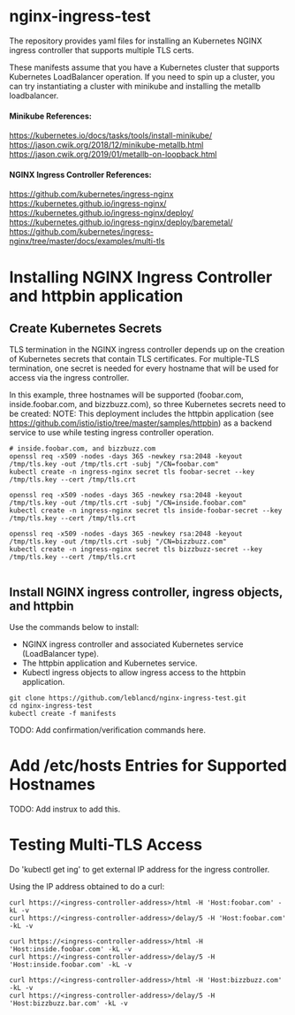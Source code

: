 # nginx-ingress-test
The repository provides yaml files for installing an Kubernetes NGINX ingress controller that supports multiple TLS certs.

These manifests assume that you have a Kubernetes cluster that supports
Kubernetes LoadBalancer operation. If you need to spin up a cluster, you
can try instantiating a cluster with minikube and installing the metallb
loadbalancer.

#### Minikube References:
https://kubernetes.io/docs/tasks/tools/install-minikube/  
https://jason.cwik.org/2018/12/minikube-metallb.html   
https://jason.cwik.org/2019/01/metallb-on-loopback.html  

#### NGINX Ingress Controller References:
https://github.com/kubernetes/ingress-nginx  
https://kubernetes.github.io/ingress-nginx/  
https://kubernetes.github.io/ingress-nginx/deploy/  
https://kubernetes.github.io/ingress-nginx/deploy/baremetal/  
https://github.com/kubernetes/ingress-nginx/tree/master/docs/examples/multi-tls  


# Installing NGINX Ingress Controller and httpbin application

## Create Kubernetes Secrets
TLS termination in the NGINX ingress controller depends up on the creation of Kubernetes secrets that contain TLS certificates. For multiple-TLS termination, one secret is needed for every hostname that will be used for access via the ingress controller.

In this example, three hostnames will be supported (foobar.com, inside.foobar.com, and bizzbuzz.com), so three Kubernetes secrets need to be created: NOTE: This deployment includes the httpbin application (see https://github.com/istio/istio/tree/master/samples/httpbin) as a backend service to use while testing ingress controller operation.
```
# inside.foobar.com, and bizzbuzz.com
openssl req -x509 -nodes -days 365 -newkey rsa:2048 -keyout /tmp/tls.key -out /tmp/tls.crt -subj "/CN=foobar.com"
kubectl create -n ingress-nginx secret tls foobar-secret --key /tmp/tls.key --cert /tmp/tls.crt

openssl req -x509 -nodes -days 365 -newkey rsa:2048 -keyout /tmp/tls.key -out /tmp/tls.crt -subj "/CN=inside.foobar.com"
kubectl create -n ingress-nginx secret tls inside-foobar-secret --key /tmp/tls.key --cert /tmp/tls.crt

openssl req -x509 -nodes -days 365 -newkey rsa:2048 -keyout /tmp/tls.key -out /tmp/tls.crt -subj "/CN=bizzbuzz.com"
kubectl create -n ingress-nginx secret tls bizzbuzz-secret --key /tmp/tls.key --cert /tmp/tls.crt


```

## Install NGINX ingress controller, ingress objects, and httpbin
Use the commands below to install:
* NGINX ingress controller and associated Kubernetes service
  (LoadBalancer type).
* The httpbin application and Kubernetes service.
* Kubectl ingress objects to allow ingress access to the httpbin application.
```
git clone https://github.com/leblancd/nginx-ingress-test.git
cd nginx-ingress-test
kubectl create -f manifests
```

TODO: Add confirmation/verification commands here.

# Add /etc/hosts Entries for Supported Hostnames

TODO: Add instrux to add this.

# Testing Multi-TLS Access
Do 'kubectl get ing' to get external IP address for the ingress controller.

Using the IP address obtained to do a curl:
```
curl https://<ingress-controller-address>/html -H 'Host:foobar.com' -kL -v
curl https://<ingress-controller-address>/delay/5 -H 'Host:foobar.com' -kL -v

curl https://<ingress-controller-address>/html -H 'Host:inside.foobar.com' -kL -v
curl https://<ingress-controller-address>/delay/5 -H 'Host:inside.foobar.com' -kL -v

curl https://<ingress-controller-address>/html -H 'Host:bizzbuzz.com' -kL -v
curl https://<ingress-controller-address>/delay/5 -H 'Host:bizzbuzz.bar.com' -kL -v
```
